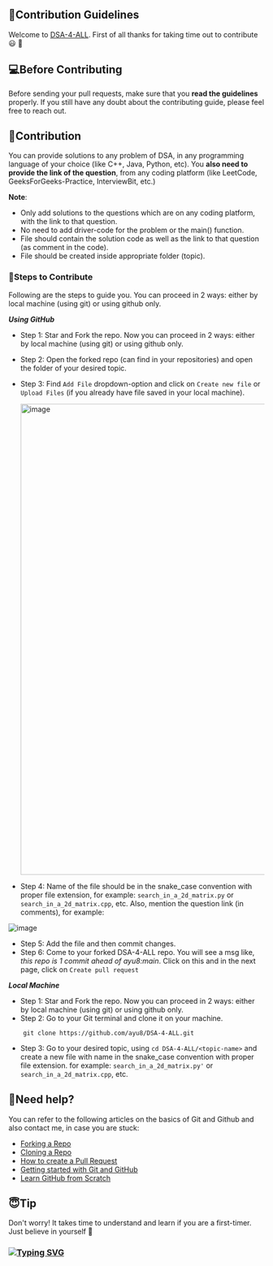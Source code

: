 ## 📝Contribution Guidelines


Welcome to [DSA-4-ALL](https://github.com/ayu8/DSA-4-ALL).
First of all thanks for taking time out to contribute :smiley: :partying_face:


## 💻Before Contributing


Before sending your pull requests, make sure that you **read the guidelines** properly.
If you still have any doubt about the contributing guide, please feel free to reach out.


## 🙌Contribution


You can provide solutions to any problem of DSA, in any programming language of your choice (like C++, Java, Python, etc).
You **also need to provide the link of the question**, from any coding platform (like LeetCode, GeeksForGeeks-Practice, InterviewBit, etc.)

**Note**:
- Only add solutions to the questions which are on any coding platform, with the link to that question.
- No need to add driver-code for the problem or the main() function.
- File should contain the solution code as well as the link to that question (as comment in the code).
- File should be created inside appropriate folder (topic).


### 🔖Steps to Contribute

Following are the steps to guide you. You can proceed in 2 ways: either by local machine (using git) or using github only.

***Using GitHub***

* Step 1: Star and Fork the repo. Now you can proceed in 2 ways: either by local machine (using git) or using github only.
* Step 2: Open the forked repo (can find in your repositories) and open the folder of your desired topic.
* Step 3: Find ```Add File``` dropdown-option and click on ```Create new file``` or ```Upload Files``` (if you already have file saved in your local machine).

  <img width="928" alt="image" src="https://user-images.githubusercontent.com/59230661/193323743-98f2ceb6-025f-4a88-b990-7c96dfb8b05b.png">

* Step 4: Name of the file should be in the snake_case convention with proper file extension, for example: ```search_in_a_2d_matrix.py``` or ```search_in_a_2d_matrix.cpp```, etc. Also, mention the question link (in comments), for example:

 <img alt="image" src="https://user-images.githubusercontent.com/59230661/193325739-4794e7d0-488b-4f0c-868d-3a51737c4026.png">
 
* Step 5: Add the file and then commit changes.
* Step 6: Come to your forked DSA-4-ALL repo. You will see a msg like, *this repo is 1 commit ahead of ayu8:main*. Click on this and in the next page, click on ```Create pull request```


***Local Machine***

* Step 1: Star and Fork the repo. Now you can proceed in 2 ways: either by local machine (using git) or using github only.
* Step 2: Go to your Git terminal and clone it on your machine.
```
    git clone https://github.com/ayu8/DSA-4-ALL.git
```
* Step 3: Go to your desired topic, using ```cd DSA-4-ALL/<topic-name>``` and create a new file with name in the snake_case convention with proper file extension.
          for example: ```search_in_a_2d_matrix.py'``` or ```search_in_a_2d_matrix.cpp```, etc.



## 🤔Need help?

You can refer to the following articles on the basics of Git and Github and also contact me, in case you are stuck:
- [Forking a Repo](https://help.github.com/en/github/getting-started-with-github/fork-a-repo)
- [Cloning a Repo](https://help.github.com/en/desktop/contributing-to-projects/creating-an-issue-or-pull-request)
- [How to create a Pull Request](https://opensource.com/article/19/7/create-pull-request-github)
- [Getting started with Git and GitHub](https://towardsdatascience.com/getting-started-with-git-and-github-6fcd0f2d4ac6)
- [Learn GitHub from Scratch](https://lab.github.com/githubtraining/introduction-to-github)

## 😇Tip

Don't worry!
It takes time to understand and learn if you are a first-timer.
Just believe in yourself 💪

### [![Typing SVG](https://readme-typing-svg.herokuapp.com/?lines=Thanks+for+contributing!;&size=30)](https://git.io/typing-svg)
